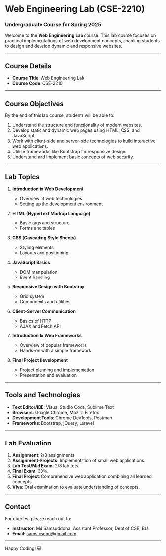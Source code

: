 # Web Engineering Lab (CSE-2210)  
### Undergraduate Course for Spring 2025

Welcome to the **Web Engineering Lab** course. This lab course focuses on practical implementations of web development concepts, enabling students to design and develop dynamic and responsive websites.

---

## Course Details

- **Course Title**: Web Engineering Lab  
- **Course Code**: CSE-2210  

---

## Course Objectives

By the end of this lab course, students will be able to:

1. Understand the structure and functionality of modern websites.
2. Develop static and dynamic web pages using HTML, CSS, and JavaScript.
3. Work with client-side and server-side technologies to build interactive web applications.
4. Utilize frameworks like Bootstrap for responsive design.
5. Understand and implement basic concepts of web security.

---

## Lab Topics

1. **Introduction to Web Development**  
   - Overview of web technologies  
   - Setting up the development environment  

2. **HTML (HyperText Markup Language)**  
   - Basic tags and structure  
   - Forms and tables  

3. **CSS (Cascading Style Sheets)**  
   - Styling elements  
   - Layouts and positioning  

4. **JavaScript Basics**  
   - DOM manipulation  
   - Event handling  

5. **Responsive Design with Bootstrap**  
   - Grid system  
   - Components and utilities  

6. **Client-Server Communication**  
   - Basics of HTTP  
   - AJAX and Fetch API  

7. **Introduction to Web Frameworks**  
   - Overview of popular frameworks  
   - Hands-on with a simple framework  

8. **Final Project Development**  
   - Project planning and implementation  
   - Presentation and evaluation  

---

## Tools and Technologies

- **Text Editor/IDE**: Visual Studio Code, Sublime Text  
- **Browsers**: Google Chrome, Mozilla Firefox  
- **Development Tools**: Chrome DevTools, Postman  
- **Frameworks**: Bootstrap, jQuery, Laravel  

---

## Lab Evaluation

1. **Assignment**: 2/3 assignments 
2. **Assignment-Projects**: Implementation of small web applications. 
3. **Lab Test/Mid Exam**: 2/3 lab tets. 
4. **Final Exam**: 30%. 
3. **Final Project**: Comprehensive web application combining all learned concepts.  
4. **Viva**: Oral examination to evaluate understanding of concepts.  

---


## Contact

For queries, please reach out to:  
- **Instructor**: Md Samsuddoha, Assistant Professor, Dept of CSE, BU
- **Email**: sams.csebu@gmail.com 

---

Happy Coding! 💻

